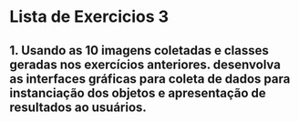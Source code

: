 # Lista de Exercicios 3
 ## 1.  Usando as 10  imagens coletadas  e classes geradas nos exercícios anteriores. desenvolva as interfaces gráficas para  coleta de dados para instanciação dos objetos e apresentação de resultados ao usuários.
 
